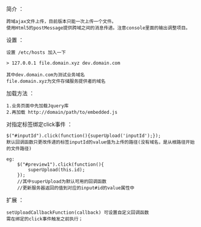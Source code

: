 简介 ：

    跨域ajax文件上传，目前版本只能一次上传一个文件。
    使用Html5的postMessage提供跨域之间的消息传递。注意console里面的输出调整项目。


设置 ：

    设置 /etc/hosts 加入一下

    > 127.0.0.1 file.domain.xyz dev.domain.com
    
    其中dev.domain.com为测试业务域名
    file.domain.xyz为文件存储服务提供者的域名

加载方法 ：

    1.业务页面中先加载Jquery库
    2.再加载 http://domain/path/to/embedded.js


对指定标签绑定click事件 ：

    $("#inputId").click(function(){superUpload('inputId');});
    默认回调函数只更改传递的标签inputId的value值为上传的路径(没有域名，是从根路径开始的文件路径)

    eg:
        $("#preview1").click(function(){
            superUpload(this.id);
        });
        //其中superUpload为默认可用的回调函数
        //更新服务器返回的值到对应的input#id的value属性中


扩展 ：

    setUploadCallbackFunction(callback) 可设置自定义回调函数
    需在绑定的click事件触发之前执行；